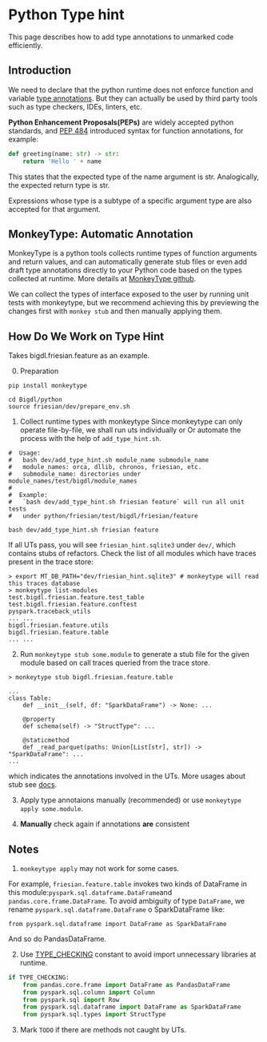 # Python Type hint

This page describes how to add type annotations to unmarked code efficiently.

## Introduction

We need to declare that the python runtime does not enforce function and variable [type annotations](https://docs.python.org/3/library/typing.html#module-typing). But they can actually be used by third party tools such as type checkers, IDEs, linters, etc.

**Python Enhancement Proposals(PEPs)** are widely accepted python standards, and [PEP 484](https://peps.python.org/pep-0484/) introduced syntax for function annotations, for example:
```python
def greeting(name: str) -> str:
    return 'Hello ' + name
```
This states that the expected type of the name argument is str. Analogically, the expected return type is str.

Expressions whose type is a subtype of a specific argument type are also accepted for that argument.

## MonkeyType: Automatic Annotation

MonkeyType is a python tools collects runtime types of function arguments and return values, and can automatically generate stub files or even add draft type annotations directly to your Python code based on the types collected at runtime. More details at [MonkeyType github](https://github.com/Instagram/MonkeyType#example).

We can collect the types of interface exposed to the user by running unit tests with monkeytype, but we recommend achieving this by previewing the changes first with `monkey stub` and then manually applying them.

## How Do We Work on Type Hint
Takes bigdl.friesian.feature as an example.

0. Preparation
```shell
pip install monkeytype

cd Bigdl/python
source friesian/dev/prepare_env.sh
```

1. Collect runtime types with monkeytype
Since monkeytype can only operate file-by-file, we shall run uts individually or Or automate the process with the help of `add_type_hint.sh`.
```shell
#  Usage:
#   bash dev/add_type_hint.sh module_name submodule_name
#   module_names: orca, dllib, chronos, friesian, etc.
#   submodule_name: directories under module_names/test/bigdl/module_names
#  
#  Example:
#   `bash dev/add_type_hint.sh friesian feature` will run all unit tests 
#   under python/friesian/test/bigdl/friesian/feature

bash dev/add_type_hint.sh friesian feature
```
If all UTs pass, you will see `friesian_hint.sqlite3` under `dev/`, which contains stubs of refactors. Check the list of all modules which have traces present in the trace store:
```shell
> export MT_DB_PATH="dev/friesian_hint.sqlite3" # monkeytype will read this traces database
> monkeytype list-modules
test.bigdl.friesian.feature.test_table
test.bigdl.friesian.feature.conftest
pyspark.traceback_utils
... ...
bigdl.friesian.feature.utils
bigdl.friesian.feature.table
... ...
```

2. Run `monkeytype stub some.module` to generate a stub file for the given module based on call traces queried from the trace store.
```shell
> monkeytype stub bigdl.friesian.feature.table

...
class Table:
    def __init__(self, df: "SparkDataFrame") -> None: ...

    @property
    def schema(self) -> "StructType": ...

    @staticmethod
    def _read_parquet(paths: Union[List[str], str]) -> "SparkDataFrame": ...
...

```
which indicates the annotations involved in the UTs. More usages about stub see [docs](https://monkeytype.readthedocs.io/en/latest/generation.html#monkeytype-stub).

3. Apply type annotaions manually (recommended) or use `monkeytype apply some.module`.

4. **Manually** check again if annotations **are** consistent

## Notes
1. `monkeytype apply` may not work for some cases. 

For example, `friesian.feature.table` invokes two kinds of DataFrame in this module:` pyspark.sql.dataframe.DataFrame `and `pandas.core.frame.DataFrame`. To avoid ambiguity of type `DataFrame`, we rename `pyspark.sql.dataframe.DataFrame` o SparkDataFrame like:
```
from pyspark.sql.dataframe import DataFrame as SparkDataFrame
```
And so do PandasDataFrame.

2. Use [TYPE_CHECKING](https://docs.python.org/3/library/typing.html#constant) constant to avoid import unnecessary libraries at runtime.
```python
if TYPE_CHECKING:
    from pandas.core.frame import DataFrame as PandasDataFrame
    from pyspark.sql.column import Column
    from pyspark.sql import Row
    from pyspark.sql.dataframe import DataFrame as SparkDataFrame
    from pyspark.sql.types import StructType
```
3. Mark `TODO` if there are methods not caught by UTs.
